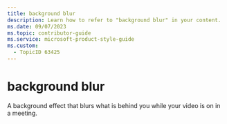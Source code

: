 ```yaml
---
title: background blur
description: Learn how to refer to "background blur" in your content.
ms.date: 09/07/2023
ms.topic: contributor-guide
ms.service: microsoft-product-style-guide
ms.custom:
  - TopicID 63425
---
```



# background blur

A background effect that blurs what is behind you while your video is on in a meeting.  
 
